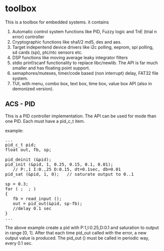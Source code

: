 toolbox
=======

This is a toolbox for embedded systems. it contains

1. Automatic control system functions like PID, Fuzzy logic and TnE (trial n error) controller
2. Cryptographic functions like sha1/2 md5, des and aes.
3. Target indepentend device drivers like i2c polling, eeprom, spi polling, sd cards (spi), ptc/ntc sensors etc.
4. DSP functions like moving average leaky integrator filters
5. stdio prinf/scanf functionality to replace libc/newlib. The API is far much smaller and has floating point support.
6. semaphores/mutexes, timer/code based (non interrupt) delay, FAT32 file system.
7. TUI, with menu, combo box, text box, time box, value box API (also in demonized version).

ACS - PID
---------

This is a PID controller implementation. The API can be used for mode than one PID. Each must have a pid_c_t item.

example:
<pre>
...
pid_c_t pid;
float out, fb, sp;

pid_deinit (&pid);
pid_init (&pid, 1, 0.25, 0.15, 0.1, 0.01); 
   // P:,1 I:0.,25 D:0.15, dt=0.1sec, db=0.01
pid_sat (&pid, 1, 0);	// saturate output to 0..1

sp = 0.3;
for ( ;  ; )
{
   fb = read_input ();
   out = pid_out(&pid, sp-fb);
   //delay 0.1 sec
}
...
</pre>
The above example create a pid with P:1,I:0.25,D:0.1 and saturation to output in range [0, 1].
After that each time pid_out called with the error, a new output value is produced. The pid_out ()
must be called in periodic way, every 0.1 sec.
